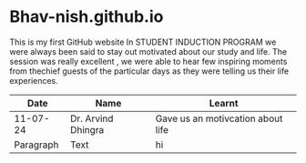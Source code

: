 # Bhav-nish.github.io
This is my first GitHub website
In STUDENT INDUCTION PROGRAM we were always been said to stay out motivated about our study and life.
The session was really excellent , we were able to hear few inspiring moments from thechief guests of the particular days as they were telling us their life experiences.

| Date | Name | Learnt |
| ----------- | ----------- | ----------- |
| 11-07-24 | Dr. Arvind Dhingra | Gave us an motivcation about life  | 
| Paragraph | Text | hi | 
